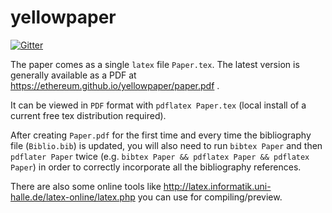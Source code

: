 # yellowpaper

[![Gitter](https://badges.gitter.im/ethereum/yellowpaper.svg)](https://gitter.im/ethereum/yellowpaper?utm_source=badge&utm_medium=badge&utm_campaign=pr-badge&utm_content=badge)

The paper comes as a single ``latex`` file ``Paper.tex``. The latest version is generally available as a PDF at https://ethereum.github.io/yellowpaper/paper.pdf .

It can be viewed in ``PDF`` format with ``pdflatex Paper.tex`` (local install of a current free tex distribution required).

After creating ``Paper.pdf`` for the first time and every time the bibliography file (``Biblio.bib``) is updated, you will also need to run ``bibtex Paper`` and then ``pdflater Paper`` twice (e.g. ``bibtex Paper && pdflatex Paper && pdflatex Paper``) in order to correctly incorporate all the bibliography references.

There are also some online tools like http://latex.informatik.uni-halle.de/latex-online/latex.php you can use for 
compiling/preview.

